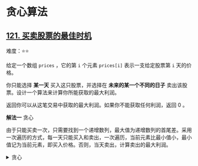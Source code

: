 # 贪心算法

## [121. 买卖股票的最佳时机](https://leetcode.cn/problems/best-time-to-buy-and-sell-stock/description)

难度：⭐️⭐️

给定一个数组 `prices` ，它的第 `i` 个元素 `prices[i]` 表示一支给定股票第 `i` 天的价格。

你只能选择 **某一天** 买入这只股票，并选择在 **未来的某一个不同的日子** 卖出该股票。设计一个算法来计算你所能获取的最大利润。

返回你可以从这笔交易中获取的最大利润。如果你不能获取任何利润，返回 0 。

**解法一** 贪心

由于只能买卖一次，只需要找到一个递增数列，最大值为递增数列的首尾差。采用一次遍历的方式，每一天只能买入和卖出，一次遍历，当前元素比最小值小，最小值记为当前元素，即买入价格。否则，当天卖出，计算卖出的最大利润。

<details>
  <summary>贪心</summary>

  ```java
    public int maxProfit(int[] prices) {
        int min = Integer.MAX_VALUE;
        int maxProfit = 0;
        for (int i = 0; i < prices.length; i++) {
            if (prices[i] <= min) {
                min = prices[i];
            } else {
                maxProfit = Math.max(maxProfit, prices[i] - min);
            }
        }
        return maxProfit;
    }
  ```

</details>

